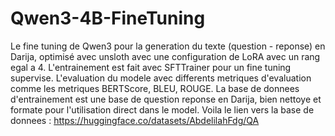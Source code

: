 # Qwen3-4B-FineTuning
Le fine tuning de Qwen3 pour la generation du texte (question - reponse) en Darija, optimisé avec unsloth avec une configuration de LoRA avec un rang egal a 4.
L'entrainement est fait avec SFTTrainer pour un fine tuning supervise.
L'evaluation du modele avec differents metriques d'evaluation comme les metriques BERTScore, BLEU, ROUGE.
La base de donnees d'entrainement est une base de question reponse en Darija, bien nettoye et formate pour l'utilisation direct dans le model.
Voila le lien vers la base de donnees : https://huggingface.co/datasets/AbdelilahFdg/QA
